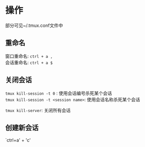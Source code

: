 # 操作
部分可见~/.tmux.conf文件中  

## 重命名
窗口重命名: `ctrl + a ,`  
会话重命名: `ctrl + a $`  

## 关闭会话
`tmux kill-session -t 0` : 使用会话编号杀死某个会话  
`tmux kill-session -t <session name>`: 使用会话名称杀死某个会话  

`tmux kill-server`: 关闭所有会话  

## 创建新会话
`ctrl+a' + 'c'  

